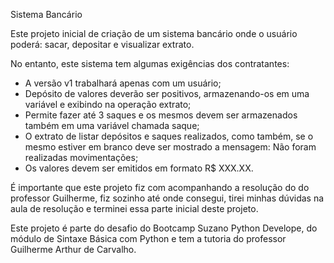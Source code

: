 Sistema Bancário

Este projeto inicial de criação de um sistema bancário onde o usuário poderá: sacar, depositar e visualizar extrato.

No entanto, este sistema tem algumas exigências dos contratantes:

- A versão v1 trabalhará apenas com um usuário;
- Depósito de valores deverão ser positivos, armazenando-os em uma variável e exibindo na operação extrato;
- Permite fazer até 3 saques e os mesmos devem ser armazenados também em uma variável chamada saque;
- O extrato de listar depósitos e saques realizados, como também, se o mesmo estiver em branco deve ser mostrado a mensagem: Não foram realizadas movimentações;
- Os valores devem ser emitidos em formato R$ XXX.XX.

É importante que este projeto fiz com acompanhando a resolução do do professor Guilherme, fiz sozinho até onde consegui, tirei minhas dúvidas na aula de resolução e terminei essa parte inicial deste projeto.

Este projeto é parte do desafio do Bootcamp Suzano Python Develope, do módulo de Sintaxe Básica com Python e tem a tutoria do professor Guilherme Arthur de Carvalho.